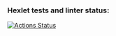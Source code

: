 ### Hexlet tests and linter status:
[![Actions Status](https://github.com/reznikovAndrey/frontend-project-lvl1/workflows/hexlet-check/badge.svg)](https://github.com/reznikovAndrey/frontend-project-lvl1/actions)